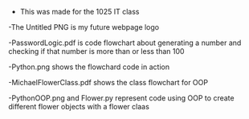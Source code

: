 - This was made for the 1025 IT class

-The Untitled PNG is my future webpage logo

-PasswordLogic.pdf is code flowchart about generating a number and checking if that number is more than or less than 100

-Python.png shows the flowchard code in action

-MichaelFlowerClass.pdf shows the class flowchart for OOP

-PythonOOP.png and Flower.py represent code using OOP to create different flower objects with a flower claas
